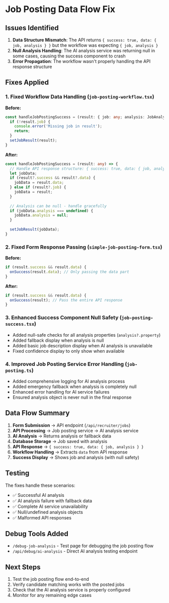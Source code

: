 # Job Posting Data Flow Fix

## Issues Identified

1. **Data Structure Mismatch**: The API returns `{ success: true, data: { job, analysis } }` but the workflow was expecting `{ job, analysis }`
2. **Null Analysis Handling**: The AI analysis service was returning null in some cases, causing the success component to crash
3. **Error Propagation**: The workflow wasn't properly handling the API response structure

## Fixes Applied

### 1. Fixed Workflow Data Handling (`job-posting-workflow.tsx`)

**Before:**
```typescript
const handleJobPostingSuccess = (result: { job: any; analysis: JobAnalysisResult }) => {
  if (!result.job) {
    console.error('Missing job in result');
    return;
  }
  setJobResult(result);
}
```

**After:**
```typescript
const handleJobPostingSuccess = (result: any) => {
  // Handle API response structure: { success: true, data: { job, analysis } }
  let jobData;
  if (result?.success && result?.data) {
    jobData = result.data;
  } else if (result?.job) {
    jobData = result;
  }
  
  // Analysis can be null - handle gracefully
  if (jobData.analysis === undefined) {
    jobData.analysis = null;
  }
  
  setJobResult(jobData);
}
```

### 2. Fixed Form Response Passing (`simple-job-posting-form.tsx`)

**Before:**
```typescript
if (result.success && result.data) {
  onSuccess(result.data); // Only passing the data part
}
```

**After:**
```typescript
if (result.success && result.data) {
  onSuccess(result); // Pass the entire API response
}
```

### 3. Enhanced Success Component Null Safety (`job-posting-success.tsx`)

- Added null-safe checks for all analysis properties (`analysis?.property`)
- Added fallback display when analysis is null
- Added basic job description display when AI analysis is unavailable
- Fixed confidence display to only show when available

### 4. Improved Job Posting Service Error Handling (`job-posting.ts`)

- Added comprehensive logging for AI analysis process
- Added emergency fallback when analysis is completely null
- Enhanced error handling for AI service failures
- Ensured analysis object is never null in the final response

## Data Flow Summary

1. **Form Submission** → API endpoint (`/api/recruiter/jobs`)
2. **API Processing** → Job posting service → AI analysis service
3. **AI Analysis** → Returns analysis or fallback data
4. **Database Storage** → Job saved with analysis
5. **API Response** → `{ success: true, data: { job, analysis } }`
6. **Workflow Handling** → Extracts `data` from API response
7. **Success Display** → Shows job and analysis (with null safety)

## Testing

The fixes handle these scenarios:
- ✅ Successful AI analysis
- ✅ AI analysis failure with fallback data
- ✅ Complete AI service unavailability
- ✅ Null/undefined analysis objects
- ✅ Malformed API responses

## Debug Tools Added

- `/debug-job-analysis` - Test page for debugging the job posting flow
- `/api/debug/ai-analysis` - Direct AI analysis testing endpoint

## Next Steps

1. Test the job posting flow end-to-end
2. Verify candidate matching works with the posted jobs
3. Check that the AI analysis service is properly configured
4. Monitor for any remaining edge cases